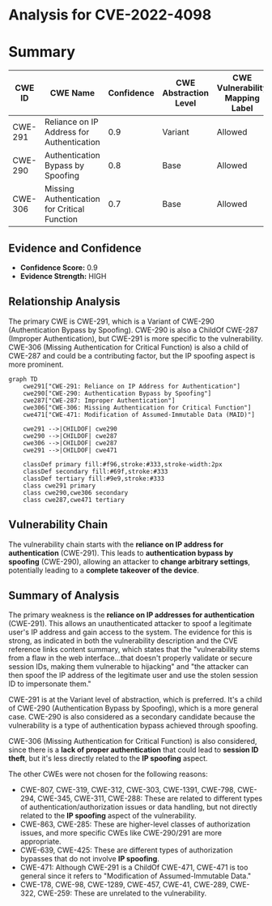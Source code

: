 # Analysis for CVE-2022-4098

# Summary
| CWE ID | CWE Name | Confidence | CWE Abstraction Level | CWE Vulnerability Mapping Label | CWE-Vulnerability Mapping Notes |
|---|---|---|---|---|---|
| CWE-291 | Reliance on IP Address for Authentication | 0.9 | Variant | Allowed | Primary CWE |
| CWE-290 | Authentication Bypass by Spoofing | 0.8 | Base | Allowed | Secondary Candidate |
| CWE-306 | Missing Authentication for Critical Function | 0.7 | Base | Allowed | Secondary Candidate |

## Evidence and Confidence

*   **Confidence Score:** 0.9
*   **Evidence Strength:** HIGH

## Relationship Analysis
The primary CWE is CWE-291, which is a Variant of CWE-290 (Authentication Bypass by Spoofing). CWE-290 is also a ChildOf CWE-287 (Improper Authentication), but CWE-291 is more specific to the vulnerability. CWE-306 (Missing Authentication for Critical Function) is also a child of CWE-287 and could be a contributing factor, but the IP spoofing aspect is more prominent.

```mermaid
graph TD
    cwe291["CWE-291: Reliance on IP Address for Authentication"]
    cwe290["CWE-290: Authentication Bypass by Spoofing"]
    cwe287["CWE-287: Improper Authentication"]
    cwe306["CWE-306: Missing Authentication for Critical Function"]
    cwe471["CWE-471: Modification of Assumed-Immutable Data (MAID)"]

    cwe291 -->|CHILDOF| cwe290
    cwe290 -->|CHILDOF| cwe287
    cwe306 -->|CHILDOF| cwe287
    cwe291 -->|CHILDOF| cwe471

    classDef primary fill:#f96,stroke:#333,stroke-width:2px
    classDef secondary fill:#69f,stroke:#333
    classDef tertiary fill:#9e9,stroke:#333
    class cwe291 primary
    class cwe290,cwe306 secondary
    class cwe287,cwe471 tertiary
```

## Vulnerability Chain
The vulnerability chain starts with the **reliance on IP address for authentication** (CWE-291). This leads to **authentication bypass by spoofing** (CWE-290), allowing an attacker to **change arbitrary settings**, potentially leading to a **complete takeover of the device**.

## Summary of Analysis
The primary weakness is the **reliance on IP addresses for authentication** (CWE-291). This allows an unauthenticated attacker to spoof a legitimate user's IP address and gain access to the system. The evidence for this is strong, as indicated in both the vulnerability description and the CVE reference links content summary, which states that the "vulnerability stems from a flaw in the web interface...that doesn't properly validate or secure session IDs, making them vulnerable to hijacking" and "the attacker can then spoof the IP address of the legitimate user and use the stolen session ID to impersonate them."

CWE-291 is at the Variant level of abstraction, which is preferred. It's a child of CWE-290 (Authentication Bypass by Spoofing), which is a more general case. CWE-290 is also considered as a secondary candidate because the vulnerability is a type of authentication bypass achieved through spoofing.

CWE-306 (Missing Authentication for Critical Function) is also considered, since there is a **lack of proper authentication** that could lead to **session ID theft**, but it's less directly related to the **IP spoofing** aspect.

The other CWEs were not chosen for the following reasons:

*   CWE-807, CWE-319, CWE-312, CWE-303, CWE-1391, CWE-798, CWE-294, CWE-345, CWE-311, CWE-288: These are related to different types of authentication/authorization issues or data handling, but not directly related to the **IP spoofing** aspect of the vulnerability.
*   CWE-863, CWE-285: These are higher-level classes of authorization issues, and more specific CWEs like CWE-290/291 are more appropriate.
*   CWE-639, CWE-425: These are different types of authorization bypasses that do not involve **IP spoofing**.
*   CWE-471: Although CWE-291 is a ChildOf CWE-471, CWE-471 is too general since it refers to "Modification of Assumed-Immutable Data."
*   CWE-178, CWE-98, CWE-1289, CWE-457, CWE-41, CWE-289, CWE-322, CWE-259: These are unrelated to the vulnerability.